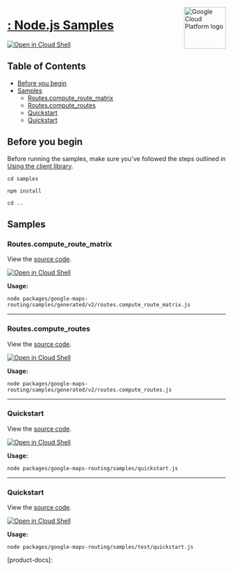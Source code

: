 [//]: # "This README.md file is auto-generated, all changes to this file will be lost."
[//]: # "To regenerate it, use `python -m synthtool`."
<img src="https://avatars2.githubusercontent.com/u/2810941?v=3&s=96" alt="Google Cloud Platform logo" title="Google Cloud Platform" align="right" height="96" width="96"/>

# [: Node.js Samples](https://github.com/googleapis/google-cloud-node)

[![Open in Cloud Shell][shell_img]][shell_link]



## Table of Contents

* [Before you begin](#before-you-begin)
* [Samples](#samples)
  * [Routes.compute_route_matrix](#routes.compute_route_matrix)
  * [Routes.compute_routes](#routes.compute_routes)
  * [Quickstart](#quickstart)
  * [Quickstart](#quickstart)

## Before you begin

Before running the samples, make sure you've followed the steps outlined in
[Using the client library](https://github.com/googleapis/google-cloud-node#using-the-client-library).

`cd samples`

`npm install`

`cd ..`

## Samples



### Routes.compute_route_matrix

View the [source code](https://github.com/googleapis/google-cloud-node/blob/main/packages/google-maps-routing/samples/generated/v2/routes.compute_route_matrix.js).

[![Open in Cloud Shell][shell_img]](https://console.cloud.google.com/cloudshell/open?git_repo=https://github.com/googleapis/google-cloud-node&page=editor&open_in_editor=packages/google-maps-routing/samples/generated/v2/routes.compute_route_matrix.js,samples/README.md)

__Usage:__


`node packages/google-maps-routing/samples/generated/v2/routes.compute_route_matrix.js`


-----




### Routes.compute_routes

View the [source code](https://github.com/googleapis/google-cloud-node/blob/main/packages/google-maps-routing/samples/generated/v2/routes.compute_routes.js).

[![Open in Cloud Shell][shell_img]](https://console.cloud.google.com/cloudshell/open?git_repo=https://github.com/googleapis/google-cloud-node&page=editor&open_in_editor=packages/google-maps-routing/samples/generated/v2/routes.compute_routes.js,samples/README.md)

__Usage:__


`node packages/google-maps-routing/samples/generated/v2/routes.compute_routes.js`


-----




### Quickstart

View the [source code](https://github.com/googleapis/google-cloud-node/blob/main/packages/google-maps-routing/samples/quickstart.js).

[![Open in Cloud Shell][shell_img]](https://console.cloud.google.com/cloudshell/open?git_repo=https://github.com/googleapis/google-cloud-node&page=editor&open_in_editor=packages/google-maps-routing/samples/quickstart.js,samples/README.md)

__Usage:__


`node packages/google-maps-routing/samples/quickstart.js`


-----




### Quickstart

View the [source code](https://github.com/googleapis/google-cloud-node/blob/main/packages/google-maps-routing/samples/test/quickstart.js).

[![Open in Cloud Shell][shell_img]](https://console.cloud.google.com/cloudshell/open?git_repo=https://github.com/googleapis/google-cloud-node&page=editor&open_in_editor=packages/google-maps-routing/samples/test/quickstart.js,samples/README.md)

__Usage:__


`node packages/google-maps-routing/samples/test/quickstart.js`






[shell_img]: https://gstatic.com/cloudssh/images/open-btn.png
[shell_link]: https://console.cloud.google.com/cloudshell/open?git_repo=https://github.com/googleapis/google-cloud-node&page=editor&open_in_editor=samples/README.md
[product-docs]: 
